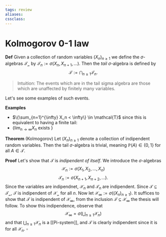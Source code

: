 ```yaml
---
tags: review
aliases:
cssclass:
---
```

 
# Kolmogorov 0-1 law

**Def** Given a collection of random variables $(X_n)_{n\geq 1}$ we define the $\sigma$-algebras $\mathcal{T_n}$ by $\mathcal{T}_n := \sigma(X_n,X_{n+1},\dots)$. Then the _tail_ $\sigma$-algebra is defined by
$$
\mathcal{T} := \bigcap_{n\geq 1} \mathcal{T}_n.
$$
> Intuition: The events which are in the tail sigma algebra are those which are unaffected by finitely many variables.

Let's see some examples of such events.

**Examples** 
- $\{\sum_{n=1}^{\infty} X_n < \infty\} \in \mathcal{T}$  since this is equivalent to having a finite tail:
- $\{\lim_{n\to\infty} X_n \text{ exists }\}$


**Theorem** (Kolmogorov) Let $(X_n)_{n\geq 1}$ denote a collection of indipendent random variables. Then the tail $\sigma$-algebra is trivial, meaning $\mathbb{P}(A) \in \{0,1\}$ for all $A \in \mathcal{T}$.

**Proof** Let's show that $\mathcal{T}$ is _indipendent of itself_. We introduce the $\sigma$-algebras
$$
\mathcal{X}_n := \sigma(X_1,X_2,\dots,X_n)
$$
$$
\mathcal{T}_n := \sigma(X_{n+1},X_{n+2},\dots).
$$
Since the variables are indipendnet, $\mathcal{X}_n$ and $\mathcal{T}_n$ are indipendent. Since $\mathcal{T} \subseteq \mathcal{T_n}$, $\mathcal{T}$ is indipendent of $\mathcal{X_n}$ for all $n$. 
Now let $\mathcal{X}_{\infty} := \sigma((X_n)_{n \geq 1})$. It suffices to show that $\mathcal{T}$ is indipendent of $\mathcal{X}_\infty$, from the inclusion $\mathcal{T} \subseteq \mathcal{X}_\infty$ the thesis will follow.
To show this indipendence, observe that
$$
\mathcal{X}_\infty = \sigma \left(\bigcup_{n\geq 1} \mathcal{X}_n \right)
$$
and that $\bigcup_{n\geq 1} \mathcal{X}_n$ is a [[Pi-system]], and $\mathcal{T}$ is clearly indipendent since it is for all $\mathcal{X}_n$. $\square$

